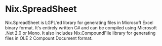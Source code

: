 Nix.SpreadSheet
===============

Nix.SpreadSheet is LGPL'ed library for generating files in Microsoft Excel binary format. It's entirely written C# and can be compiled using Microsoft .Net 2.0 or Mono. It also includes Nix.CompoundFile library for generating files in OLE 2 Compount Document format.
